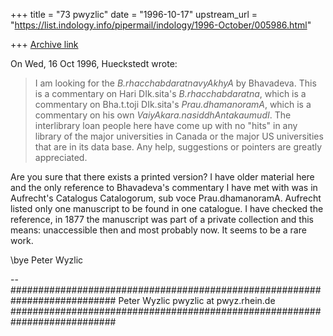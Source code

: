 +++
title = "73 pwyzlic"
date = "1996-10-17"
upstream_url = "https://list.indology.info/pipermail/indology/1996-October/005986.html"

+++
[Archive link](https://list.indology.info/pipermail/indology/1996-October/005986.html)

On Wed, 16 Oct 1996, Hueckstedt wrote:

> I am looking for the _B.rhacchabdaratnavyAkhyA_ by Bhavadeva. This is a 
> commentary on Hari DIk.sita's _B.rhacchabdaratna_, which is a commentary 
> on Bha.t.toji DIk.sita's _Prau.dhamanoramA_, which is a commentary on his 
> own _VaiyAkara.nasiddhAntakaumudI_. The interlibrary loan people here 
> have come up with no "hits" in any library of the major universities in 
> Canada or the major US universities that are in its data base. Any help, 
> suggestions or pointers are greatly appreciated.

Are you sure that there exists a printed version? I have older
material here and the only reference to Bhavadeva's commentary I have
met with was in Aufrecht's Catalogus Catalogorum, sub voce
Prau.dhamanoramA. Aufrecht listed only one manuscript to be found in
one catalogue. I have checked the reference, in 1877 the manuscript
was part of a private collection and this means: unaccessible then and
most probably now. It seems to be a rare work.

\bye
Peter Wyzlic

--
###########################################################################
Peter Wyzlic                                          pwyzlic at pwyz.rhein.de
###########################################################################





